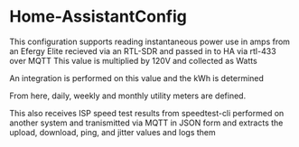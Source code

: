 # Home-AssistantConfig

This configuration supports reading instantaneous power use in amps from an Efergy Elite recieved via an RTL-SDR and passed in to HA via rtl-433 over MQTT
This value is multiplied by 120V and collected as Watts

An integration is performed on this value and the kWh is determined

From here, daily, weekly and monthly utility meters are defined.


This also receives ISP speed test results from speedtest-cli performed on another system and tranismitted via MQTT in JSON form and extracts the upload, download, ping, and jitter values and logs them
